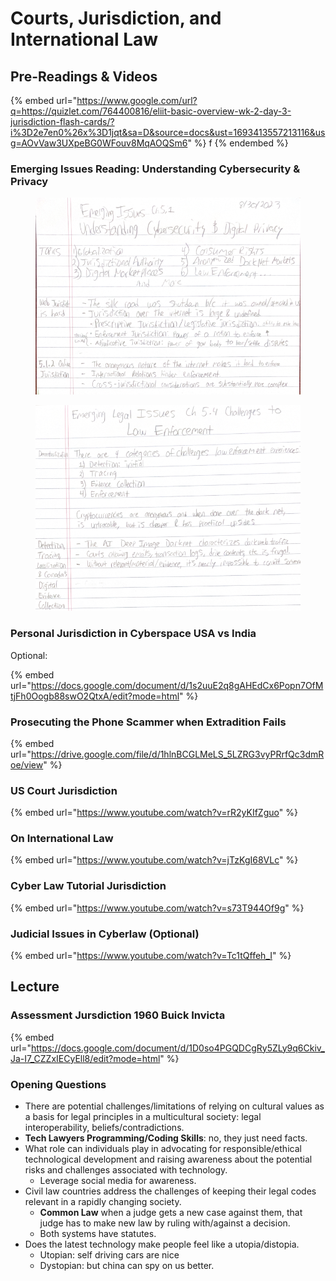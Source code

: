# Courts, Jurisdiction, and International Law

## Pre-Readings & Videos

{% embed url="https://www.google.com/url?q=https://quizlet.com/764400816/eliit-basic-overview-wk-2-day-3-jurisdiction-flash-cards/?i%3D2e7en0%26x%3D1jqt&sa=D&source=docs&ust=1693413557213116&usg=AOvVaw3UXpeBG0WFouv8MqAOQSm6" %}
f
{% endembed %}



### Emerging Issues Reading: Understanding Cybersecurity & Privacy

<figure><img src="../../.gitbook/assets/image (506).png" alt=""><figcaption></figcaption></figure>



<figure><img src="../../.gitbook/assets/image (507).png" alt=""><figcaption></figcaption></figure>

### Personal Jurisdiction in Cyberspace USA vs India

Optional:

{% embed url="https://docs.google.com/document/d/1s2uuE2q8gAHEdCx6Popn7OfMtjFh0Oogb88swO2QtxA/edit?mode=html" %}

### Prosecuting the Phone Scammer when Extradition Fails

{% embed url="https://drive.google.com/file/d/1hlnBCGLMeLS_5LZRG3vyPRrfQc3dmRoe/view" %}

### US Court Jurisdiction

{% embed url="https://www.youtube.com/watch?v=rR2yKIfZguo" %}

### On International Law

{% embed url="https://www.youtube.com/watch?v=jTzKgI68VLc" %}

### Cyber Law Tutorial Jurisdiction

{% embed url="https://www.youtube.com/watch?v=s73T944Of9g" %}

### Judicial Issues in Cyberlaw (Optional)

{% embed url="https://www.youtube.com/watch?v=Tc1tQffeh_I" %}

## Lecture

### Assessment Jursdiction 1960 Buick Invicta

{% embed url="https://docs.google.com/document/d/1D0so4PGQDCgRy5ZLy9q6Ckiv_Ja-I7_CZZxIECyEll8/edit?mode=html" %}

### Opening Questions

* There are potential challenges/limitations of relying on cultural values as a basis for legal principles in a multicultural society: legal interoperability, beliefs/contradictions.&#x20;
* **Tech Lawyers Programming/Coding Skills**: no, they just need facts.
* What role can individuals play in advocating for responsible/ethical technological development and raising awareness about the potential risks and challenges associated with technology.
  * Leverage social media for awareness.
* Civil law countries address the challenges of keeping their legal codes relevant in a rapidly changing society.
  * **Common Law** when a judge gets a new case against them, that judge has to make new law by ruling with/against a decision.
  * Both systems have statutes.&#x20;
* Does the latest technology make people feel like a utopia/distopia.
  * Utopian: self driving cars are nice
  * Dystopian: but china can spy on us better.

